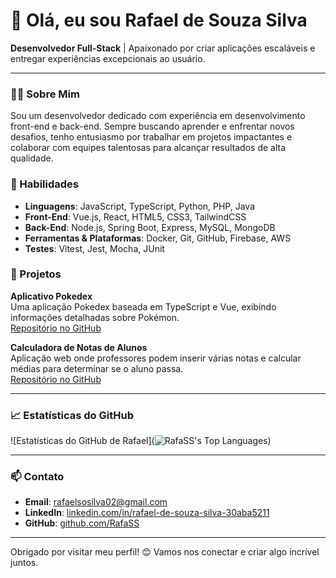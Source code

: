 # 👋 Olá, eu sou Rafael de Souza Silva

**Desenvolvedor Full-Stack** | Apaixonado por criar aplicações escaláveis e entregar experiências excepcionais ao usuário.

---

### 👨‍💻 Sobre Mim
Sou um desenvolvedor dedicado com experiência em desenvolvimento front-end e back-end. Sempre buscando aprender e enfrentar novos desafios, tenho entusiasmo por trabalhar em projetos impactantes e colaborar com equipes talentosas para alcançar resultados de alta qualidade.

### 🚀 Habilidades
- **Linguagens**: JavaScript, TypeScript, Python, PHP, Java
- **Front-End**: Vue.js, React, HTML5, CSS3, TailwindCSS
- **Back-End**: Node.js, Spring Boot, Express, MySQL, MongoDB
- **Ferramentas & Plataformas**: Docker, Git, GitHub, Firebase, AWS
- **Testes**: Vitest, Jest, Mocha, JUnit


### 🌟 Projetos

**Aplicativo Pokedex**  
Uma aplicação Pokedex baseada em TypeScript e Vue, exibindo informações detalhadas sobre Pokémon.  
[Repositório no GitHub](https://github.com/RafaSS/pokedex)

**Calculadora de Notas de Alunos**  
Aplicação web onde professores podem inserir várias notas e calcular médias para determinar se o aluno passa.  
[Repositório no GitHub](https://github.com/RafaSS/calculadora-notas)

---

### 📈 Estatísticas do GitHub
![Estatísticas do GitHub de Rafael](![RafaSS's Top Languages](https://github-readme-stats.vercel.app/api/top-langs/?username=RafaSS&theme=highcontrast&show_icons=true&hide_border=true&layout=compact))

---

### 📫 Contato
- **Email**: rafaelsosilva02@gmail.com
- **LinkedIn**: [linkedin.com/in/rafael-de-souza-silva-30aba5211](https://www.linkedin.com/in/rafael-de-souza-silva-30aba5211)
- **GitHub**: [github.com/RafaSS](https://github.com/RafaSS)

---

Obrigado por visitar meu perfil! 😊 Vamos nos conectar e criar algo incrível juntos.

